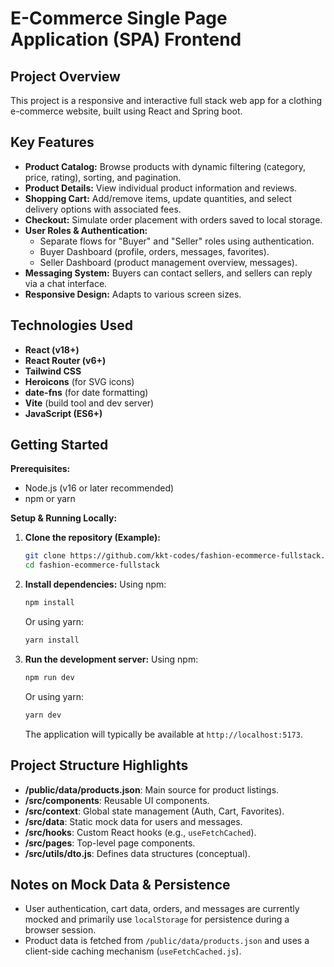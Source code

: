 # E-Commerce Single Page Application (SPA) Frontend

## Project Overview

This project is a responsive and interactive full stack web app for a clothing e-commerce website, built using React and Spring boot.

## Key Features

* **Product Catalog:** Browse products with dynamic filtering (category, price, rating), sorting, and pagination.
* **Product Details:** View individual product information and reviews.
* **Shopping Cart:** Add/remove items, update quantities, and select delivery options with associated fees.
* **Checkout:** Simulate order placement with orders saved to local storage.
* **User Roles & Authentication:**
    * Separate flows for "Buyer" and "Seller" roles using authentication.
    * Buyer Dashboard (profile, orders, messages, favorites).
    * Seller Dashboard (product management overview, messages).
* **Messaging System:** Buyers can contact sellers, and sellers can reply via a chat interface.
* **Responsive Design:** Adapts to various screen sizes.

## Technologies Used

* **React (v18+)**
* **React Router (v6+)**
* **Tailwind CSS**
* **Heroicons** (for SVG icons)
* **date-fns** (for date formatting)
* **Vite** (build tool and dev server)
* **JavaScript (ES6+)**

## Getting Started

**Prerequisites:**
* Node.js (v16 or later recommended)
* npm or yarn

**Setup & Running Locally:**

1.  **Clone the repository (Example):**
    ```bash
    git clone https://github.com/kkt-codes/fashion-ecommerce-fullstack.git
    cd fashion-ecommerce-fullstack
    ```

2.  **Install dependencies:**
    Using npm:
    ```bash
    npm install
    ```
    Or using yarn:
    ```bash
    yarn install
    ```

3.  **Run the development server:**
    Using npm:
    ```bash
    npm run dev
    ```
    Or using yarn:
    ```bash
    yarn dev
    ```
    The application will typically be available at `http://localhost:5173`.

## Project Structure Highlights

* **/public/data/products.json**: Main source for product listings.
* **/src/components**: Reusable UI components.
* **/src/context**: Global state management (Auth, Cart, Favorites).
* **/src/data**: Static mock data for users and messages.
* **/src/hooks**: Custom React hooks (e.g., `useFetchCached`).
* **/src/pages**: Top-level page components.
* **/src/utils/dto.js**: Defines data structures (conceptual).

## Notes on Mock Data & Persistence

* User authentication, cart data, orders, and messages are currently mocked and primarily use `localStorage` for persistence during a browser session.
* Product data is fetched from `/public/data/products.json` and uses a client-side caching mechanism (`useFetchCached.js`).
